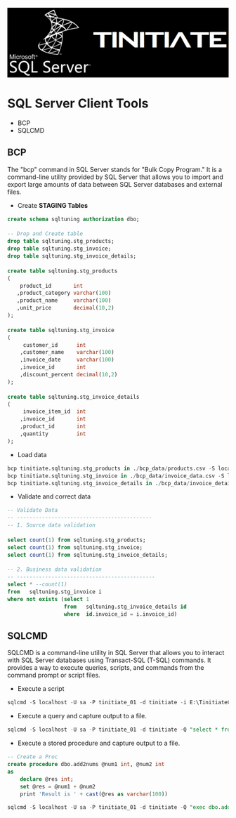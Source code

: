 ![Tinitiate SQLSERVER Training](../images/sqlserver.png)
# SQL Server Client Tools

* BCP
* SQLCMD

## BCP
The "bcp" command in SQL Server stands for "Bulk Copy Program." It is a command-line utility provided by SQL Server that allows you to import and export large amounts of data between SQL Server databases and external files.

* Create **STAGING Tables**
```sql
create schema sqltuning authorization dbo;

-- Drop and Create table
drop table sqltuning.stg_products;
drop table sqltuning.stg_invoice;
drop table sqltuning.stg_invoice_details;

create table sqltuning.stg_products
(
    product_id       int
   ,product_category varchar(100)
   ,product_name     varchar(100)
   ,unit_price       decimal(10,2)
);

create table sqltuning.stg_invoice
(
     customer_id      int
    ,customer_name    varchar(100)
    ,invoice_date     varchar(100)
    ,invoice_id       int
    ,discount_percent decimal(10,2)
);

create table sqltuning.stg_invoice_details
(
     invoice_item_id  int
    ,invoice_id       int
    ,product_id       int
    ,quantity         int
);

```

* Load data
```sql
bcp tinitiate.sqltuning.stg_products in ./bcp_data/products.csv -S localhost -U sa -P tinitiate_01 -t"," -r\n -c
bcp tinitiate.sqltuning.stg_invoice in ./bcp_data/invoice_data.csv -S localhost -U sa -P tinitiate_01 -F 2 -t"," -r\n -c
bcp tinitiate.sqltuning.stg_invoice_details in ./bcp_data/invoice_details_data.csv -S localhost -U sa -P tinitiate_01 -t"," -r\n -c
```

* Validate and correct data
```sql
-- Validate Data
-- -------------------------------------------
-- 1. Source data validation

select count(1) from sqltuning.stg_products;
select count(1) from sqltuning.stg_invoice;
select count(1) from sqltuning.stg_invoice_details;

-- 2. Business data validation
-- --------------------------------------------
select * --count(1)
from   sqltuning.stg_invoice i
where not exists (select 1
                  from   sqltuning.stg_invoice_details id
                  where  id.invoice_id = i.invoice_id)

```


## SQLCMD
SQLCMD is a command-line utility in SQL Server that allows you to interact with SQL Server databases using Transact-SQL (T-SQL) commands. It provides a way to execute queries, scripts, and commands from the command prompt or script files.

* Execute a script
```sql
sqlcmd -S localhost -U sa -P tinitiate_01 -d tinitiate -i E:\TinitiateContent\tinitiate-sqlserver\sqlserver-client-tools\sqlcmd_source.sql -o E:\TinitiateContent\tinitiate-sqlserver\sqlserver-client-tools\productsmar30_src_file.txt
```

* Execute a query and capture output to a file.
```sql
sqlcmd -S localhost -U sa -P tinitiate_01 -d tinitiate -Q "select * from invoicing.products" -o E:\TinitiateContent\tinitiate-sqlserver\sqlserver-client-tools\productsmar30.txt
```

* Execute a stored procedure and capture output to a file.

```sql
-- Create a Proc
create procedure dbo.add2nums @num1 int, @num2 int
as
    declare @res int;
    set @res = @num1 + @num2
    print 'Result is ' + cast(@res as varchar(100))
```
```sql
sqlcmd -S localhost -U sa -P tinitiate_01 -d tinitiate -Q "exec dbo.add2nums 10,20" -o E:\TinitiateContent\tinitiate-sqlserver\sqlserver-client-tools\proc_res.txt
```




